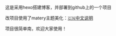 这是采用hexo搭建博客，并部署到github上的一个项目

改项目使用了matery主题美化：[🇨🇳中文说明](https://github.com/blinkfox/hexo-theme-matery/blob/develop/README_CN.md) 

项目很简单南，欢迎大家使用！